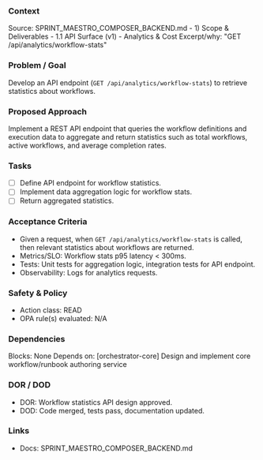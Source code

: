 ### Context

Source: SPRINT_MAESTRO_COMPOSER_BACKEND.md - 1) Scope & Deliverables - 1.1 API Surface (v1) - Analytics & Cost
Excerpt/why: "GET /api/analytics/workflow-stats"

### Problem / Goal

Develop an API endpoint (`GET /api/analytics/workflow-stats`) to retrieve statistics about workflows.

### Proposed Approach

Implement a REST API endpoint that queries the workflow definitions and execution data to aggregate and return statistics such as total workflows, active workflows, and average completion rates.

### Tasks

- [ ] Define API endpoint for workflow statistics.
- [ ] Implement data aggregation logic for workflow stats.
- [ ] Return aggregated statistics.

### Acceptance Criteria

- Given a request, when `GET /api/analytics/workflow-stats` is called, then relevant statistics about workflows are returned.
- Metrics/SLO: Workflow stats p95 latency < 300ms.
- Tests: Unit tests for aggregation logic, integration tests for API endpoint.
- Observability: Logs for analytics requests.

### Safety & Policy

- Action class: READ
- OPA rule(s) evaluated: N/A

### Dependencies

Blocks: None
Depends on: [orchestrator-core] Design and implement core workflow/runbook authoring service

### DOR / DOD

- DOR: Workflow statistics API design approved.
- DOD: Code merged, tests pass, documentation updated.

### Links

- Docs: SPRINT_MAESTRO_COMPOSER_BACKEND.md
